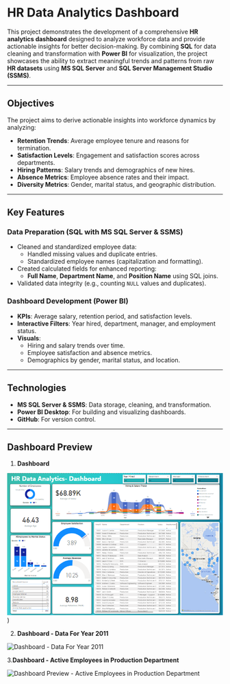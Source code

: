 # **HR Data Analytics Dashboard**

This project demonstrates the development of a comprehensive **HR analytics dashboard** designed to analyze workforce data and provide actionable insights for better decision-making. By combining **SQL** for data cleaning and transformation with **Power BI** for visualization, the project showcases the ability to extract meaningful trends and patterns from raw **HR datasets** using **MS SQL Server** and **SQL Server Management Studio (SSMS)**.

---

## **Objectives**
The project aims to derive actionable insights into workforce dynamics by analyzing:
- **Retention Trends**: Average employee tenure and reasons for termination.
- **Satisfaction Levels**: Engagement and satisfaction scores across departments.
- **Hiring Patterns**: Salary trends and demographics of new hires.
- **Absence Metrics**: Employee absence rates and their impact.
- **Diversity Metrics**: Gender, marital status, and geographic distribution.

---

## **Key Features**

### **Data Preparation** (SQL with MS SQL Server & SSMS)
- Cleaned and standardized employee data:
  - Handled missing values and duplicate entries.
  - Standardized employee names (capitalization and formatting).
- Created calculated fields for enhanced reporting:
  - **Full Name**, **Department Name**, and **Position Name** using SQL joins.
- Validated data integrity (e.g., counting `NULL` values and duplicates).

### **Dashboard Development** (Power BI)
- **KPIs**: Average salary, retention period, and satisfaction levels.
- **Interactive Filters**: Year hired, department, manager, and employment status.
- **Visuals**:
  - Hiring and salary trends over time.
  - Employee satisfaction and absence metrics.
  - Demographics by gender, marital status, and location.

---

## **Technologies**
- **MS SQL Server & SSMS**: Data storage, cleaning, and transformation.
- **Power BI Desktop**: For building and visualizing dashboards.
- **GitHub**: For version control.

---

## **Dashboard Preview**

1. **Dashboard**
   
![Dashboard Preview](Dashboard.png))

2. **Dashboard - Data For Year 2011**
   
![Dashboard - Data For Year 2011](Dashboard%20Preview/Year%202011%20Filter.png)

3.**Dashboard - Active Employees in Production Department**

![Dashboard Preview - Active Employees in Production Department](Dashboard%20Preview/Active%20Employees%20in%20Production%20Department.png)





